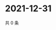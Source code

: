 # 2021-12-31

共 0 条

<!-- BEGIN WEIBO -->
<!-- 最后更新时间 Fri Dec 31 2021 01:22:53 GMT+0800 (China Standard Time) -->

<!-- END WEIBO -->
